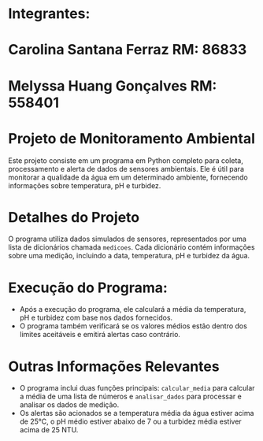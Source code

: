 # Integrantes: 
# Carolina Santana Ferraz   RM: 86833
# Melyssa Huang Gonçalves   RM: 558401


# Projeto de Monitoramento Ambiental

Este projeto consiste em um programa em Python completo para coleta, processamento e alerta de dados de sensores ambientais. Ele é útil para monitorar a qualidade da água em um determinado ambiente, fornecendo informações sobre temperatura, pH e turbidez.

# Detalhes do Projeto

O programa utiliza dados simulados de sensores, representados por uma lista de dicionários chamada `medicoes`. Cada dicionário contém informações sobre uma medição, incluindo a data, temperatura, pH e turbidez da água.


# Execução do Programa:

   - Após a execução do programa, ele calculará a média da temperatura, pH e turbidez com base nos dados fornecidos.
   - O programa também verificará se os valores médios estão dentro dos limites aceitáveis e emitirá alertas caso contrário.

# Outras Informações Relevantes

- O programa inclui duas funções principais: `calcular_media` para calcular a média de uma lista de números e `analisar_dados` para processar e analisar os dados de medição.
- Os alertas são acionados se a temperatura média da água estiver acima de 25°C, o pH médio estiver abaixo de 7 ou a turbidez média estiver acima de 25 NTU.
